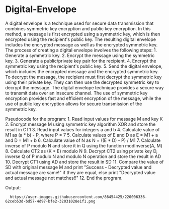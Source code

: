 # Digital-Envelope

A digital envelope is a technique used for secure data transmission that combines symmetric key encryption and public key encryption. In this method, a message is first encrypted using a symmetric key, which is then encrypted using the recipient's public key. The resulting digital envelope includes the encrypted message as well as the encrypted symmetric key. The process of creating a digital envelope involves the following steps: 1. Generate a symmetric key. 2. Encrypt the message using the symmetric key. 3. Generate a public/private key pair for the recipient. 4. Encrypt the symmetric key using the recipient's public key. 5. Send the digital envelope, which includes the encrypted message and the encrypted symmetric key. To decrypt the message, the recipient must first decrypt the symmetric key using their private key. They can then use the decrypted symmetric key to decrypt the message. The digital envelope technique provides a secure way to transmit data over an insecure channel. The use of symmetric key encryption provides fast and efficient encryption of the message, while the use of public key encryption allows for secure transmission of the symmetric key.

Pseudocode for the program:
      1. Read input values for message M and key K
      2. Encrypt message M using symmetric key algorithm XOR and store the result in CT1
      3. Read input values for integers a and b
      4. Calculate value of M1 as (a * b) - P, where P = 7
      5. Calculate values of E and D as E = M1 + a and D = M1 + b
      6. Calculate value of N as N = ((E * D) - P) / M1
      7. Calculate inverse of P modulo N and store it in Q using the function modInverse(A, M)
      8. Calculate CT2 as (K * E) modulo N
      9. Decrypt CT2 using private key D, inverse Q of P modulo N and modulo N operation and 
      store the result in AD
      10. Decrypt CT1 using AD and store the result in SD
      11. Compare the value of SD with original message M and print "Success - Decrypted value 
      and actual message are same!" if they are equal, else print "Decrypted value and actual 
      message not matches!!"
      12. End the program.
      
Output:
    
      https://user-images.githubusercontent.com/86454425/220006336-62ceb53d-bd57-4d97-bfe2-32031028e1f1.png 
     

